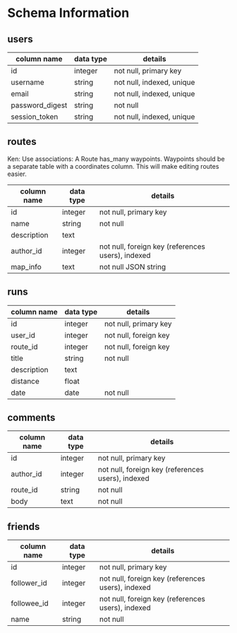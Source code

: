 # Schema Information

## users
column name     | data type | details
----------------|-----------|-----------------------
id              | integer   | not null, primary key
username        | string    | not null, indexed, unique
email           | string    | not null, indexed, unique
password_digest | string    | not null
session_token   | string    | not null, indexed, unique

## routes

Ken: Use associations: A Route has_many waypoints. Waypoints should be a separate table with a coordinates column. This will make editing routes easier.

column name | data type | details
------------|-----------|-----------------------
id          | integer   | not null, primary key
name        | string    | not null
description | text      |
author_id   | integer   | not null, foreign key (references users), indexed
map_info    | text      | not null JSON string

## runs
column name | data type | details
------------|-----------|-----------------------
id          | integer   | not null, primary key
user_id     | integer   | not null, foreign key
route_id    | integer   | not null, foreign key
title       | string    | not null
description | text      |
distance    | float     |
date        | date      | not null

## comments
column name | data type | details
------------|-----------|-----------------------
id          | integer   | not null, primary key
author_id   | integer   | not null, foreign key (references users), indexed
route_id    | string    | not null
body        | text      | not null

## friends
column name | data type | details
------------|-----------|-----------------------
id          | integer   | not null, primary key
follower_id | integer   | not null, foreign key (references users), indexed
followee_id | integer   | not null, foreign key (references users), indexed
name        | string    | not null
